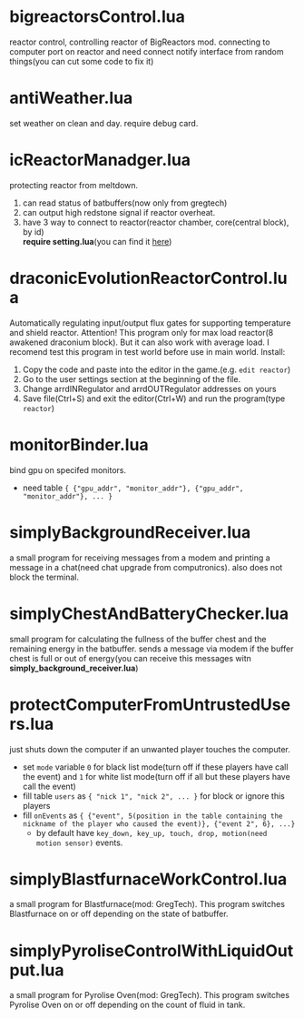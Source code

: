 # bigreactorsControl.lua
reactor control, controlling reactor of BigReactors mod. connecting to computer port on reactor and need connect notify interface from random things(you can cut some code to fix it)

# antiWeather.lua
set weather on clean and day. require debug card.

# icReactorManadger.lua
protecting reactor from meltdown. 
1. can read status of batbuffers(now only from gregtech)
2. can output high redstone signal if reactor overheat.
3. have 3 way to connect to reactor(reactor chamber, core(central block), by id)\
**require setting.lua**(you can find it [here](https://github.com/asvdeveloper/lua-opencomputer-projects/blob/master/libs/settings.lua))

# draconicEvolutionReactorControl.lua
Automatically regulating input/output flux gates for supporting temperature and shield reactor.
Attention! This program only for max load reactor(8 awakened draconium block). But it can also work with average load. I recomend test this program in test world before use in main world.
Install:
1. Copy the code and paste into the editor in the game.(e.g. `edit reactor`)
2. Go to the user settings section at the beginning of the file.
3. Change arrdINRegulator and arrdOUTRegulator addresses on yours
4. Save file(Ctrl+S) and exit the editor(Ctrl+W) and run the program(type `reactor`)

# monitorBinder.lua
bind gpu on specifed monitors.
- need table ```{
{"gpu_addr", "monitor_addr"},
{"gpu_addr", "monitor_addr"},
...
}```

# simplyBackgroundReceiver.lua 
a small program for receiving messages from a modem and printing a message in a chat(need chat upgrade from computronics). also does not block the terminal.

# simplyChestAndBatteryChecker.lua 
small program for calculating the fullness of the buffer chest and the remaining energy in the batbuffer. sends a message via modem if the buffer chest is full or out of energy(you can receive this messages witn __simply_background_receiver.lua__)

# protectComputerFromUntrustedUsers.lua
just shuts down the computer if an unwanted player touches the computer. 
- set ```mode``` variable ```0``` for black list mode(turn off if these players have call the event) and ```1``` for white list mode(turn off if all but these players have call the event)
- fill table ```users``` as ```{
"nick 1",
"nick 2",
...
}``` for block or ignore this players
- fill ```onEvents``` as ```{
{"event", 5(position in the table containing the nickname of the player who caused the event)},
{"event 2", 6}, ...}```
  - by default have ```key_down, key_up, touch, drop, motion(need motion sensor)``` events.

# simplyBlastfurnaceWorkControl.lua
a small program for Blastfurnace(mod: GregTech). This program switches Blastfurnace on or off depending on the state of batbuffer.

# simplyPyroliseControlWithLiquidOutput.lua 
a small program for Pyrolise Oven(mod: GregTech). This program switches Pyrolise Oven on or off depending on the count of fluid in tank.
